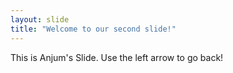 ```yaml
---
layout: slide
title: "Welcome to our second slide!"
---
```

This is Anjum's Slide.
Use the left arrow to go back!